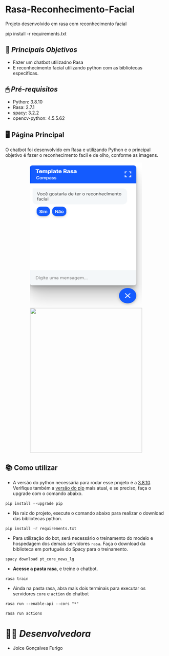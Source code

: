 # Rasa-Reconhecimento-Facial
Projeto desenvolvido em rasa com reconhecimento facial

pip install -r requirements.txt

## 📌 ***Principais Objetivos***
- Fazer um chatbot utilizadno Rasa
- E reconhecimento facial utilizando python com as bibliotecas específicas.

## 🖱 ***Pré-requisitos***
- Python: 3.8.10
- Rasa: 2.7.1
- spacy: 3.2.2
- opencv-python: 4.5.5.62

## 🖥 Página Principal

 O chatbot foi desenvolvido em Rasa e utilizando Python e o principal objetivo é fazer o reconhecimento facil e de olho, conforme as imagens.

<div align=center><img src="https://github.com/JoiceF89/Rasa-Reconhecimento-Facial/blob/main/img/tela1.PNG" style="width:350px;height:450px;"/>  <img src="http://3.bp.blogspot.com/-NJL-u0nj64A/VXN8nweH01I/AAAAAAAADJA/3q7gY1ggg6s/s1600/face_details.png" style="width:350px;height:450px;"/></div>


## 📚 Como utilizar
- A versão do python necessária para rodar esse projeto é a [3.8.10](https://www.python.org/downloads/release/python-388/). Verifique também a [versão do pip](https://pypi.org/project/pip/) mais atual, e se preciso, faça o upgrade com o comando abaixo.
```
pip install --upgrade pip
```
- Na raiz do projeto, execute o comando abaixo para realizar o download das bibliotecas python. 
```
pip install -r requirements.txt
```
- Para utilização do bot, será necessário o treinamento do modelo e hospedagem dos demais servidores `rasa`. Faça o download da biblioteca em português do Spacy para o treinamento.
```
spacy download pt_core_news_lg
```
- **Acesse a pasta rasa**, e treine o chatbot.
```
rasa train
```
- Ainda na pasta rasa, abra mais dois terminais para executar os servidores `core` e `action` do chatbot
```
rasa run --enable-api --cors "*"
```
```
rasa run actions
```


# 👨‍💻 ***Desenvolvedora***
- Joice Gonçalves Furigo

